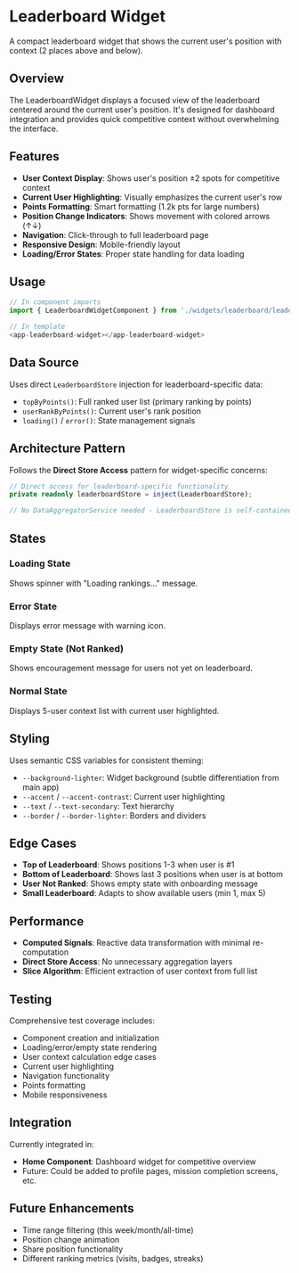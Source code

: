 # Leaderboard Widget

A compact leaderboard widget that shows the current user's position with context (2 places above and below).

## Overview

The LeaderboardWidget displays a focused view of the leaderboard centered around the current user's position. It's designed for dashboard integration and provides quick competitive context without overwhelming the interface.

## Features

- **User Context Display**: Shows user's position ±2 spots for competitive context
- **Current User Highlighting**: Visually emphasizes the current user's row
- **Points Formatting**: Smart formatting (1.2k pts for large numbers)
- **Position Change Indicators**: Shows movement with colored arrows (↑↓)
- **Navigation**: Click-through to full leaderboard page
- **Responsive Design**: Mobile-friendly layout
- **Loading/Error States**: Proper state handling for data loading

## Usage

```typescript
// In component imports
import { LeaderboardWidgetComponent } from './widgets/leaderboard/leaderboard-widget.component';

// In template
<app-leaderboard-widget></app-leaderboard-widget>
```

## Data Source

Uses direct `LeaderboardStore` injection for leaderboard-specific data:

- `topByPoints()`: Full ranked user list (primary ranking by points)
- `userRankByPoints()`: Current user's rank position
- `loading()` / `error()`: State management signals

## Architecture Pattern

Follows the **Direct Store Access** pattern for widget-specific concerns:

```typescript
// Direct access for leaderboard-specific functionality
private readonly leaderboardStore = inject(LeaderboardStore);

// No DataAggregatorService needed - LeaderboardStore is self-contained
```

## States

### Loading State
Shows spinner with "Loading rankings..." message.

### Error State
Displays error message with warning icon.

### Empty State (Not Ranked)
Shows encouragement message for users not yet on leaderboard.

### Normal State
Displays 5-user context list with current user highlighted.

## Styling

Uses semantic CSS variables for consistent theming:

- `--background-lighter`: Widget background (subtle differentiation from main app)
- `--accent` / `--accent-contrast`: Current user highlighting
- `--text` / `--text-secondary`: Text hierarchy
- `--border` / `--border-lighter`: Borders and dividers

## Edge Cases

- **Top of Leaderboard**: Shows positions 1-3 when user is #1
- **Bottom of Leaderboard**: Shows last 3 positions when user is at bottom
- **User Not Ranked**: Shows empty state with onboarding message
- **Small Leaderboard**: Adapts to show available users (min 1, max 5)

## Performance

- **Computed Signals**: Reactive data transformation with minimal re-computation
- **Direct Store Access**: No unnecessary aggregation layers
- **Slice Algorithm**: Efficient extraction of user context from full list

## Testing

Comprehensive test coverage includes:

- Component creation and initialization
- Loading/error/empty state rendering
- User context calculation edge cases
- Current user highlighting
- Navigation functionality
- Points formatting
- Mobile responsiveness

## Integration

Currently integrated in:

- **Home Component**: Dashboard widget for competitive overview
- Future: Could be added to profile pages, mission completion screens, etc.

## Future Enhancements

- Time range filtering (this week/month/all-time)
- Position change animation
- Share position functionality
- Different ranking metrics (visits, badges, streaks)